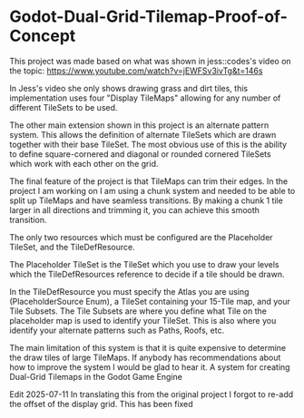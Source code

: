 # Godot-Dual-Grid-Tilemap-Proof-of-Concept
This project was made based on what was shown in jess::codes's video on the topic:
https://www.youtube.com/watch?v=jEWFSv3ivTg&t=146s

In Jess's video she only shows drawing grass and dirt tiles, this implementation uses four "Display TileMaps" allowing for any number of different TileSets to be used. 

The other main extension shown in this project is an alternate pattern system. This allows the definition of alternate TileSets which are drawn together with their base TileSet. The most obvious use of this is the ability to define square-cornered and diagonal or rounded cornered TileSets which work with each other on the grid. 

The final feature of the project is that TileMaps can trim their edges. In the project I am working on I am using a chunk system and needed to be able to split up TileMaps and have seamless transitions. By making a chunk 1 tile larger in all directions and trimming it, you can achieve this smooth transition. 

The only two resources which must be configured are the Placeholder TileSet, and the TileDefResource. 

The Placeholder TileSet is the TileSet which you use to draw your levels which the TileDefResources reference to decide if a tile should be drawn. 

In the TileDefResource you must specify the Atlas you are using (PlaceholderSource Enum), a TileSet containing your 15-Tile map, and your Tile Subsets. The Tile Subsets are where you define what Tile on the placeholder map is used to identify your TileSet. This is also where you identify your alternate patterns such as Paths, Roofs, etc. 

The main limitation of this system is that it is quite expensive to determine the draw tiles of large TileMaps. If anybody has recommendations about how to improve  the system I would be glad to hear it. 
A system for creating Dual-Grid Tilemaps in the Godot Game Engine

Edit 2025-07-11
In translating this from the original project I forgot to re-add the offset of the display grid. This has been fixed
